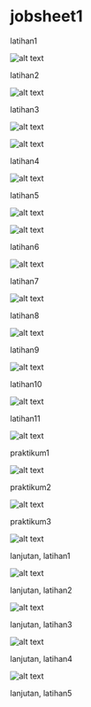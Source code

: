 # jobsheet1


latihan1

![alt text](https://github.com/anisanisah05/jobsheet1/blob/master/1.PNG)

latihan2

![alt text](https://github.com/anisanisah05/jobsheet1/blob/master/2.PNG)

latihan3

![alt text](https://github.com/anisanisah05/jobsheet1/blob/master/3.PNG)

![alt text](https://github.com/anisanisah05/jobsheet1/blob/master/4.PNG)

latihan4

![alt text](https://github.com/anisanisah05/jobsheet1/blob/master/5.PNG)

latihan5

![alt text](https://github.com/anisanisah05/jobsheet1/blob/master/6.PNG)

![alt text](https://github.com/anisanisah05/jobsheet1/blob/master/6a.PNG)

latihan6

![alt text](https://github.com/anisanisah05/jobsheet1/blob/master/7.PNG)

latihan7

![alt text](https://github.com/anisanisah05/jobsheet1/blob/master/8.PNG)

latihan8

![alt text](https://github.com/anisanisah05/jobsheet1/blob/master/9.PNG)

latihan9

![alt text](https://github.com/anisanisah05/jobsheet1/blob/master/10.PNG)

latihan10

![alt text](https://github.com/anisanisah05/jobsheet1/blob/master/11.PNG)

latihan11

![alt text](https://github.com/anisanisah05/jobsheet1/blob/master/12.PNG)

praktikum1

![alt text](https://github.com/anisanisah05/jobsheet1/blob/master/13.PNG)

praktikum2

![alt text](https://github.com/anisanisah05/jobsheet1/blob/master/14.PNG)

praktikum3

![alt text](https://github.com/anisanisah05/jobsheet1/blob/master/15.PNG)

lanjutan, latihan1

![alt text](https://github.com/anisanisah05/jobsheet1/blob/master/16.PNG)

lanjutan, latihan2

![alt text](https://github.com/anisanisah05/jobsheet1/blob/master/17.PNG)

lanjutan, latihan3

![alt text](https://github.com/anisanisah05/jobsheet1/blob/master/18.PNG)

lanjutan, latihan4

![alt text](https://github.com/anisanisah05/jobsheet1/blob/master/19.PNG)

lanjutan, latihan5



